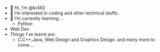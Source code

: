 - 👋 Hi, I’m @kr492
- 👀 I’m interested in coding and other technical stuffs..
- 🌱 I’m currently learning ...
  - Python
 - Web Dev
- Things I've learnt are:
  - C,C++,Java, Web Design and Graphics Design.
and many more to come....
